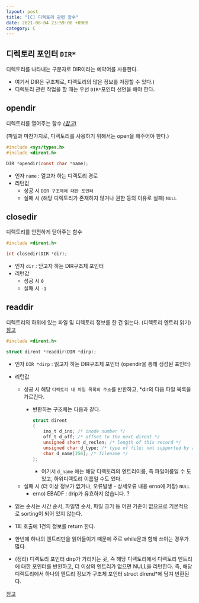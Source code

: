```yaml
---
layout: post
title: "[C] 디렉토리 관련 함수"
date: 2021-08-04 23:59:00 +0900
category: C
---
```



## 디렉토리 포인터 `DIR*` 
디렉토리를 나타내는 구분자로 DIR이라는 예약어를 사용한다.
- 여기서 DIR은 구조체로, 디렉토리의 많은 정보를 저장할 수 있다.)
- 디렉토리 관련 작업을 할 때는 우선 `DIR*`포인터 선언을 해야 한다.


## opendir
디렉토리를 열어주는 함수   [*(참고)*](https://badayak.com/4403)

(파일과 마찬가지로, 디렉토리를 사용하기 위해서는 open을 해주어야 한다.)

```c
#include <sys/types.h>
#include <dirent.h>

DIR *opendir(const char *name);
```

- 인자 `name` : 열고자 하는 디렉토리 경로
- 리턴값
    - 성공 시 `DIR 구조체에 대한 포인터`
    - 실패 시 (해당 디렉토리가 존재하지 않거나 권한 등의 이유로 실패) `NULL`

## closedir

디렉토리를 안전하게 닫아주는 함수

```c
#include <dirent.h> 

int closedir(DIR *dir);
```

- 인자 `dir` : 닫고자 하는 DIR구조체 포인터
- 리턴값
    - 성공 시 `0`
    - 실패 시 `-1`

## readdir

디렉토리의 하위에 있는 파일 및 디렉토리 정보를 한 건 읽는다. (디렉토리 엔트리 읽기)  [참고](https://www.it-note.kr/14)

```c
#include <dirent.h> 

struct dirent *readdir(DIR *dirp);
```

- 인자 `DIR *dirp` : 읽고자 하는 DIR구조체 포인터 (opendir을 통해 생성된 포인터)
- 리턴값
    - 성공 시 해당 `디렉토리 내 파일 목록의 주소`를 반환하고, *dir의 다음 파일 목록을 가르킨다.
        - 반환하는 구조체는 다음과 같다.

            ```c
            struct dirent 
            { 
                ino_t d_ino; /* inode number */ 
                off_t d_off; /* offset to the next dirent */ 
                unsigned short d_reclen; /* length of this record */ 
                unsigned char d_type; /* type of file; not supported by all file system types */
                char d_name[256]; /* filename */ 
            };
            ```

            - 여기서 `d_name` 에는 해당 디렉토리의 엔트리이름, 즉 파일이름일 수 도 있고, 하위디렉토리 이름일 수도 있다.
    - 실패 시 (더 이상 정보가 없거나, 오류발생 - 상세오류 내용 erno에 저장) `NULL`
        - erno) EBADF : drip가 유효하지 않습니다. ?

- 읽는 순서는 시간 순서, 파일명 순서, 파일 크기 등 어떤 기준이 없으므로 기본적으로 sorting이 되어 있지 않는다.
- 1회 호출에 1건의 정보를 return 한다.
- 한번에 하나의 엔트리만을 읽어들이기 때문에 주로 while문과 함께 쓰이는 경우가 많다.
- (정리) 디렉토리 포인터 dirp가 가리키는 곳, 즉 해당 디렉토리에서 디렉토리 엔트리에 대한 포인터를 반환하고, 더 이상의 엔트리가 없으면 NULL을 리턴한다. 즉, 해당 디렉토리에서 하나의 엔트리 정보가 구조체 포인터 struct dirend*에 담겨 반환된다.

[참고](https://m.blog.naver.com/PostView.naver?isHttpsRedirect=true&blogId=beyondlegend&logNo=110029848992)